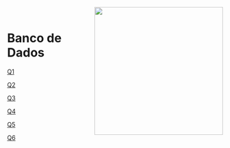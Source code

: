 <img src="https://github.com/Rogerio-mack/IMT_CD_2024/blob/main/maua_logo.png?raw=true" width=300, align="right">
<br>

# Banco de Dados

[Q1](https://github.com/Rogerio-mack/IMT_Banco_de_Dados/blob/main/Q1.md)

[Q2](https://github.com/Rogerio-mack/IMT_Banco_de_Dados/blob/main/Q2.md)

[Q3](https://github.com/Rogerio-mack/IMT_Banco_de_Dados/blob/main/Q3.md)

[Q4](https://github.com/Rogerio-mack/IMT_Banco_de_Dados/blob/main/Q4.md)

[Q5](https://github.com/Rogerio-mack/IMT_Banco_de_Dados/blob/main/Q5.md)

[Q6](https://github.com/Rogerio-mack/IMT_Banco_de_Dados/blob/main/Q6.md)
